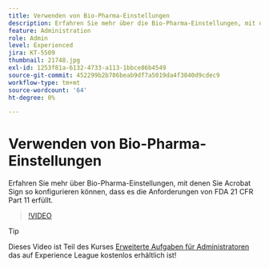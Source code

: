 ```yaml
---
title: Verwenden von Bio-Pharma-Einstellungen
description: Erfahren Sie mehr über die Bio-Pharma-Einstellungen, mit denen Sie Acrobat Sign so konfigurieren können, dass die Anforderungen von FDA 21 CFR Part 11 erfüllt werden.
feature: Administration
role: Admin
level: Experienced
jira: KT-5509
thumbnail: 21748.jpg
exl-id: 1253f81a-6132-4733-a113-1bbce86b4549
source-git-commit: 452299b2b786beab9df7a5019da4f3840d9cdec9
workflow-type: tm+mt
source-wordcount: '64'
ht-degree: 0%

---
```


# Verwenden von Bio-Pharma-Einstellungen

Erfahren Sie mehr über Bio-Pharma-Einstellungen, mit denen Sie Acrobat Sign so konfigurieren können, dass es die Anforderungen von FDA 21 CFR Part 11 erfüllt.

>[!VIDEO](https://video.tv.adobe.com/v/21748?quality=12&learn=on&hidetitle=true)

>[!TIP]
>
>Dieses Video ist Teil des Kurses [Erweiterte Aufgaben für Administratoren](https://experienceleague.adobe.com/?recommended=Sign-A-1-2020.1) das auf Experience League kostenlos erhältlich ist!
